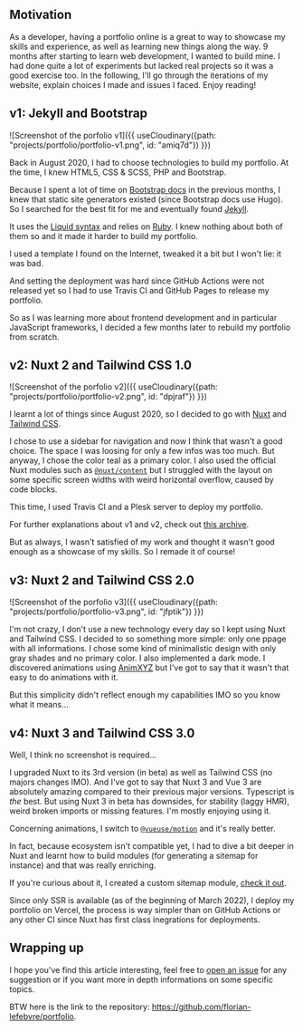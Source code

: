 ## Motivation

As a developer, having a portfolio online is a great to way to showcase my skills and experience, as well as learning new things along the way. 9 months after starting to learn web development, I wanted to build mine. I had done quite a lot of experiments but lacked real projects so it was a good exercise too. In the following, I'll go through the iterations of my website, explain choices I made and issues I faced. Enjoy reading!

## v1: Jekyll and Bootstrap

![Screenshot of the porfolio v1]({{ useCloudinary({path: "projects/portfolio/portfolio-v1.png", id: "amiq7d"}) }})

Back in August 2020, I had to choose technologies to build my portfolio. At the time, I knew HTML5, CSS & SCSS, PHP and Bootstrap.

Because I spent a lot of time on [Bootstrap docs](https://getbootstrap.com/docs) in the previous months, I knew that static site generators existed (since Bootstrap docs use Hugo). So I searched for the best fit for me and eventually found [Jekyll](https://jekyllrb.com/).

It uses the [Liquid syntax](https://github.com/Shopify/liquid/wiki) and relies on [Ruby](https://www.ruby-lang.org/). I knew nothing about both of them so and it made it harder to build my portfolio.

I used a template I found on the Internet, tweaked it a bit but I won't lie: it was bad.

And setting the deployment was hard since GitHub Actions were not released yet so I had to use Travis CI and GitHub Pages to release my portfolio.

So as I was learning more about frontend development and in particular JavaScript frameworks, I decided a few months later to rebuild my portfolio from scratch.

## v2: Nuxt 2 and Tailwind CSS 1.0

![Screenshot of the porfolio v2]({{ useCloudinary({path: "projects/portfolio/portfolio-v2.png", id: "dpjraf"}) }})

I learnt a lot of things since August 2020, so I decided to go with [Nuxt](https://nuxtjs.org) and [Tailwind CSS](https://tailwindcss.com/).

I chose to use a sidebar for navigation and now I think that wasn't a good choice. The space I was loosing for only a few infos was too much. But anyway, I chose the color teal as a primary color. I also used the official Nuxt modules such as [`@nuxt/content`](https://content.nuxtjs.org/) but I struggled with the layout on some specific screen widths with weird horizontal overflow, caused by code blocks.

This time, I used Travis CI and a Plesk server to deploy my portfolio.

For further explanations about v1 and v2, check out [this archive](https://github.com/florian-lefebvre/portfolio/blob/v2_nuxtjs/content/work/2020-11-13-my-porfolio.md).

But as always, I wasn't satisfied of my work and thought it wasn't good enough as a showcase of my skills. So I remade it of course!

## v3: Nuxt 2 and Tailwind CSS 2.0

![Screenshot of the porfolio v3]({{ useCloudinary({path: "projects/portfolio/portfolio-v3.png", id: "jfptik"}) }})

I'm not crazy, I don't use a new technology every day so I kept using Nuxt and Tailwind CSS. I decided to so something more simple: only one ppage with all informations. I chose some kind of minimalistic design with only gray shades and no primary color. I also implemented a dark mode. I discovered animations using [AnimXYZ](https://animxyz.com/) but I've got to say that it wasn't that easy to do animations with it.

But this simplicity didn't reflect enough my capabilities IMO so you know what it means...

## v4: Nuxt 3 and Tailwind CSS 3.0

Well, I think no screenshot is required...

I upgraded Nuxt to its 3rd version (in beta) as well as Tailwind CSS (no majors changes IMO). And I've got to say that Nuxt 3 and Vue 3 are absolutely amazing compared to their previous major versions. Typescript is _the_ best. But using Nuxt 3 in beta has downsides, for stability (laggy HMR), weird broken imports or missing features. I'm mostly enjoying using it.

Concerning animations, I switch to [`@vueuse/motion`](https://motion.vueuse.org/) and it's really better.

In fact, because ecosystem isn't compatible yet, I had to dive a bit deeper in Nuxt and learnt how to build modules (for generating a sitemap for instance) and that was really enriching.

If you're curious about it, I created a custom sitemap module, [check it out](https://github.com/florian-lefebvre/portfolio/blob/c513428dea912a19ffb684b8b571b08b8882158c/modules/sitemap.ts).

Since only SSR is available (as of the beginning of March 2022), I deploy my portfolio on Vercel, the process is way simpler than on GitHub Actions or any other CI since Nuxt has first class inegrations for deployments.

## Wrapping up

I hope you've find this article interesting, feel free to [open an issue](https://github.com/florian-lefebvre/portfolio/issues/new) for any suggestion or if you want more in depth informations on some specific topics.

BTW here is the link to the repository: https://github.com/florian-lefebvre/portfolio.
